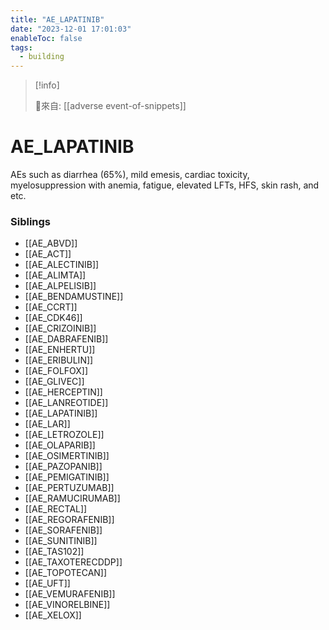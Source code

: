 ```yaml
---
title: "AE_LAPATINIB"
date: "2023-12-01 17:01:03"
enableToc: false
tags:
  - building
---
```


> [!info]
>
> 🌱來自: [[adverse event-of-snippets]]

# AE_LAPATINIB

AEs such as diarrhea (65%), mild emesis, cardiac toxicity, myelosuppression with anemia, fatigue, elevated LFTs, HFS, skin rash, and etc.

### Siblings

- [[AE_ABVD]]
- [[AE_ACT]]
- [[AE_ALECTINIB]]
- [[AE_ALIMTA]]
- [[AE_ALPELISIB]]
- [[AE_BENDAMUSTINE]]
- [[AE_CCRT]]
- [[AE_CDK46]]
- [[AE_CRIZOINIB]]
- [[AE_DABRAFENIB]]
- [[AE_ENHERTU]]
- [[AE_ERIBULIN]]
- [[AE_FOLFOX]]
- [[AE_GLIVEC]]
- [[AE_HERCEPTIN]]
- [[AE_LANREOTIDE]]
- [[AE_LAPATINIB]]
- [[AE_LAR]]
- [[AE_LETROZOLE]]
- [[AE_OLAPARIB]]
- [[AE_OSIMERTINIB]]
- [[AE_PAZOPANIB]]
- [[AE_PEMIGATINIB]]
- [[AE_PERTUZUMAB]]
- [[AE_RAMUCIRUMAB]]
- [[AE_RECTAL]]
- [[AE_REGORAFENIB]]
- [[AE_SORAFENIB]]
- [[AE_SUNITINIB]]
- [[AE_TAS102]]
- [[AE_TAXOTERECDDP]]
- [[AE_TOPOTECAN]]
- [[AE_UFT]]
- [[AE_VEMURAFENIB]]
- [[AE_VINORELBINE]]
- [[AE_XELOX]]

